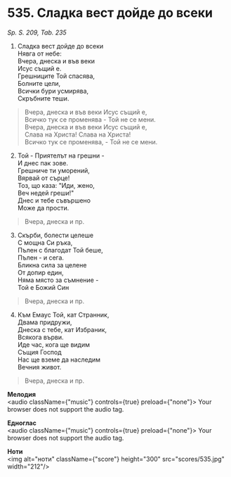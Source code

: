 # 535. Сладка вест дойде до всеки  

*Sp. S. 209, Tab. 235*  

1. Сладка вест дойде до всеки  
Нявга от небе:  
Вчера, днеска и във веки  
Исус същий е.  
Грешниците Той спасява,  
Болните цели,  
Всички бури усмирява,  
Скръбните теши.  

> Вчера, днеска и във веки Исус същий е,  
> Всичко тук се променява - Той не се мени.  
> Вчера, днеска и във веки Исус същий е,  
> Слава на Христа! Слава на Христа!  
> Всичко тук се променява, - Той не се мени.  

2. Той - Приятелът на грешни -  
И днес пак зове.  
Грешниче ти уморений,  
Вярвай от сърце!  
Тоз, що каза: "Иди, жено,  
Веч недей греши!"  
Днес и тебе съвършено  
Може да прости.  

> Вчера, днеска и пр.  

3. Скърби, болести целеше  
С мощна Си ръка,  
Пълен с благодат Той беше,  
Пълен - и сега.  
Бликна сила за целене  
От допир един,  
Няма място за съмнение -  
Той е Божий Син  

> Вчера, днеска и пр.  

4. Към Емаус Той, кат Странник,  
Двама придружи,  
Днеска с тебе, кат Избраник,  
Всякога върви.  
Иде час, кога ще видим  
Същия Господ  
Нас ще вземе да наследим  
Вечния живот.  

> Вчера, днеска и пр.  

__Мелодия__  
<audio className={"music"} controls={true} preload={"none"}><source src="mp3/535.mp3" type="audio/mpeg"/>
Your browser does not support the audio tag.
</audio>  

__Едноглас__  
<audio className={"music"} controls={true} preload={"none"}><source src="transp/535.mp3" type="audio/mpeg"/>
Your browser does not support the audio tag.
</audio>  

__Ноти__  
<img alt="ноти" className={"score"} height="300" src="scores/535.jpg" width="212"/>
